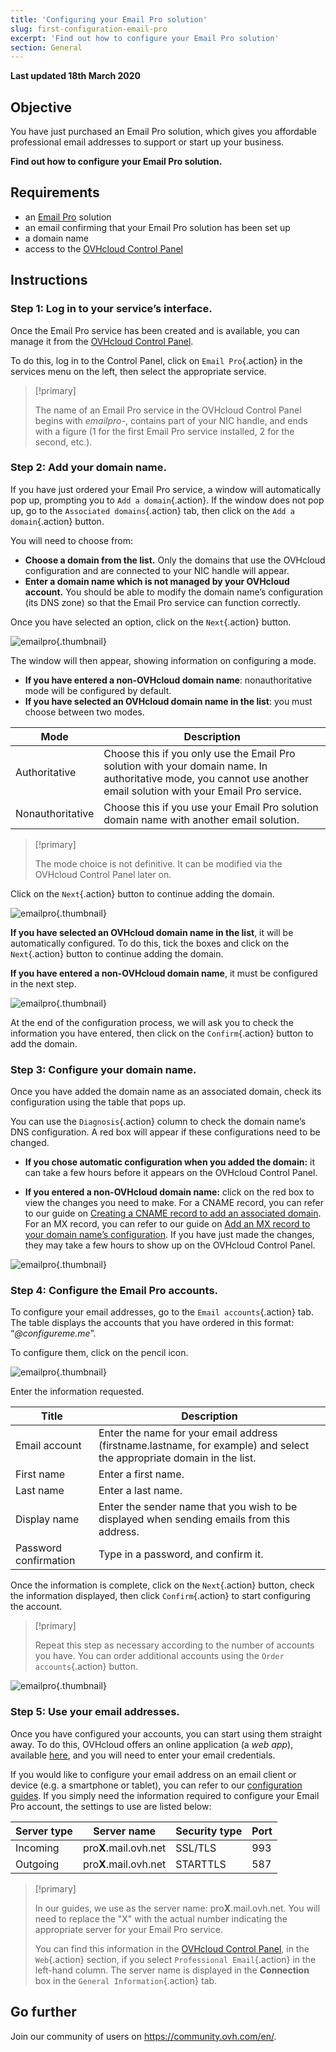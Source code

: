 ```yaml
---
title: 'Configuring your Email Pro solution'
slug: first-configuration-email-pro
excerpt: 'Find out how to configure your Email Pro solution'
section: General
---
```


**Last updated 18th March 2020**

## Objective

You have just purchased an Email Pro solution, which gives you affordable professional email addresses to support or start up your business.

**Find out how to configure your Email Pro solution.**

## Requirements

- an [Email Pro](https://www.ovh.ie/emails/email-pro/) solution
- an email confirming that your Email Pro solution has been set up
- a domain name
- access to the [OVHcloud Control Panel](https://www.ovh.com/auth/?action=gotomanager)

## Instructions

### Step 1: Log in to your service’s interface.

Once the Email Pro service has been created and is available, you can manage it from the [OVHcloud Control Panel](https://www.ovh.com/auth/?action=gotomanager).

To do this, log in to the Control Panel, click on `Email Pro`{.action} in the services menu on the left, then select the appropriate service.

> [!primary]
>
> The name of an Email Pro service in the OVHcloud Control Panel begins with *emailpro-*, contains part of your NIC handle, and ends with a figure (1 for the first Email Pro service installed, 2 for the second, etc.).
>

### Step 2: Add your domain name.

If you have just ordered your Email Pro service, a window will automatically pop up, prompting you to `Add a domain`{.action}. If the window does not pop up, go to the `Associated domains`{.action} tab, then click on the `Add a domain`{.action} button.

You will need to choose from:

- **Choose a domain from the list.** Only the domains that use the OVHcloud configuration and are connected to your NIC handle will appear.
- **Enter a domain name which is not managed by your OVHcloud account.** You should be able to modify the domain name’s configuration (its DNS zone) so that the Email Pro service can function correctly.

Once you have selected an option, click on the `Next`{.action} button.

![emailpro](images/first_config_email_pro_add_domain.png){.thumbnail}

The window will then appear, showing information on configuring a mode.

- **If you have entered a non-OVHcloud domain name**: nonauthoritative mode will be configured by default.
- **If you have selected an OVHcloud domain name in the list**: you must choose between two modes.

|Mode|Description|
|---|---|
|Authoritative|Choose this if you only use the Email Pro solution with your domain name. In authoritative mode, you cannot use another email solution with your Email Pro service.|
|Nonauthoritative|Choose this if you use your Email Pro solution domain name with another email solution.| 

> [!primary]
>
> The mode choice is not definitive. It can be modified via the OVHcloud Control Panel later on.
>

Click on the `Next`{.action} button to continue adding the domain.

![emailpro](images/first_config_email_pro_add_domain_step2.png){.thumbnail}

**If you have selected an OVHcloud domain name in the list**, it will be automatically configured. To do this, tick the boxes and click on the `Next`{.action} button to continue adding the domain.

**If you have entered a non-OVHcloud domain name**, it must be configured in the next step.

![emailpro](images/first_config_email_pro_add_domain_step3.png){.thumbnail}

At the end of the configuration process, we will ask you to check the information you have entered, then click on the `Confirm`{.action} button to add the domain.

### Step 3: Configure your domain name.

Once you have added the domain name as an associated domain, check its configuration using the table that pops up.

You can use the `Diagnosis`{.action} column to check the domain name’s DNS configuration. A red box will appear if these configurations need to be changed.

- **If you chose automatic configuration when you added the domain:** it can take a few hours before it appears on the OVHcloud Control Panel.

- **If you entered a non-OVHcloud domain name:** click on the red box to view the changes you need to make. For a CNAME record, you can refer to our guide on [Creating a CNAME record to add an associated domain](https://docs.ovh.com/gb/en/microsoft-collaborative-solutions/exchange_20132016_how_to_add_a_cname_record/). For an MX record, you can refer to our guide on [Add an MX record to your domain name’s configuration](https://docs.ovh.com/gb/en/domains/web_hosting_configuring_mx_with_the_ovh_dns_zone/). If you have just made the changes, they may take a few hours to show up on the OVHcloud Control Panel.

![emailpro](images/first_config_email_pro_configure_domain.png){.thumbnail}

### Step 4: Configure the Email Pro accounts.

To configure your email addresses, go to the `Email accounts`{.action} tab. The table displays the accounts that you have ordered in this format: “*@configureme.me*”.

To configure them, click on the pencil icon.

![emailpro](images/first_config_email_pro_configure_email_accounts.png){.thumbnail}

Enter the information requested.

|Title|Description|
|---|---|
|Email account|Enter the name for your email address (firstname.lastname, for example) and select the appropriate domain in the list.|
|First name|Enter a first name.|
|Last name|Enter a last name.|
|Display name|Enter the sender name that you wish to be displayed when sending emails from this address.|
|Password confirmation|Type in a password, and confirm it.| 

Once the information is complete, click on the `Next`{.action} button, check the information displayed, then click `Confirm`{.action} to start configuring the account.

> [!primary]
>
> Repeat this step as necessary according to the number of accounts you have. You can order additional accounts using the `Order accounts`{.action} button.
>

![emailpro](images/first_config_email_pro_configure_email_accounts_step2.png){.thumbnail}

### Step 5: Use your email addresses.

Once you have configured your accounts, you can start using them straight away. To do this, OVHcloud offers an online application (a *web app*), available [here](https://www.ovh.ie/mail/), and you will need to enter your email credentials.

If you would like to configure your email address on an email client or device (e.g. a smartphone or tablet), you can refer to our [configuration guides](https://docs.ovh.com/gb/en/emails-pro/). If you simply need the information required to configure your Email Pro account, the settings to use are listed below:

|Server type|Server name|Security type|Port|
|---|---|---|---|
|Incoming|pro**X**.mail.ovh.net|SSL/TLS|993|
|Outgoing|pro**X**.mail.ovh.net|STARTTLS|587|

> [!primary]
>
> In our guides, we use as the server name: pro**X**.mail.ovh.net. You will need to replace the "X" with the actual number indicating the appropriate server for your Email Pro service.
> 
> You can find this information in the [OVHcloud Control Panel](https://www.ovh.com/auth/?action=gotomanager), in the `Web`{.action} section, if you select `Professional Email`{.action} in the left-hand column. The server name is displayed in the **Connection** box in the `General Information`{.action} tab.
>

## Go further

Join our community of users on <https://community.ovh.com/en/>.